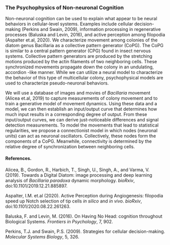 ### The Psychophysics of Non-neuronal Cognition

Non-neuronal cognition can be used to explain what appear to be neural behaviors in cellular-level systems. Examples include cellular decision-making (Perkins and Swain, 2009), information processing in regenerative processes (Baluska and Levin, 2016), and active perception among filopodia (Aspalter et.al, 2020). We characterize movement among colonies of the diatom genus Bacillaria as a collective pattern generator (CoPG). The CoPG is similar to a central pattern generator (CPG) found in insect nervous systems. Collective pattern generators are produced by the stretching motions produced by the actin filaments of two neighboring cells. These synchronized movements propagate down the colony in an undulating, accordion -like manner. While we can utilize a neural model to characterize the behavior of this type of multicellular colony, psychophysical models are used to characterize pseudo-neuronal behaviors.  

We will use a database of images and movies of _Bacillaria_ movement (Alicea et.al, 2019) to capture measurements of colony movement and to train a generative model of movement dynamics. Using these data and a model, we can then establish an input/output curve that determines how much input results in a corresponding degree of output. From these input/output curves, we can derive just-noticeable differences and signal detection measurements. To model the movements that lead to statistical regularities, we propose a connectionist model in which nodes (neuronal units) can act as neuronal oscillators. Collectively, these nodes form the components of a CoPG. Meanwhile, connectivity is determined by the relative degree of synchronization between neighboring cells.  

#### References. 
Alicea, B., Gordon, R., Harbich, T., Singh, U., Singh, A., and Varma, V. (2019). Towards a Digital Diatom: image processing and deep learning analysis of _Bacillaria paradoxa_ dynamic morphology. _bioRxiv_, doi:10.1101/2019.12.21.885897.  

Aspalter, I.M. et.al (2020). Active Perception during Angiogenesis: filopodia speed up Notch selection of tip cells _in silico_ and _in vivo_. _bioRxiv_, doi:10.1101/2020.08.22.261263.  

Baluska, F. and Levin, M. (2016). On Having No Head: cognition throughout Biological Systems. _Frontiers in Psychology_, 7, 902.  

Perkins, T.J. and Swain, P.S. (2009). Strategies for cellular decision-making. _Molecular Systems Biology_, 5, 326.  

